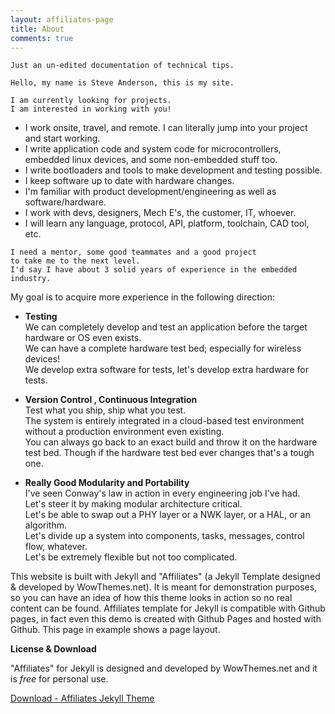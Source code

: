 ```yaml
---
layout: affiliates-page
title: About
comments: true
---
```


    Just an un-edited documentation of technical tips.  

<!-- -->    
    Hello, my name is Steve Anderson, this is my site.  

<!-- -->    
    
    I am currently looking for projects.
    I am interested in working with you!  
  
  
* I work onsite, travel, and remote.  I can literally jump into your project and start working.
* I write application code and system code for microcontrollers, embedded linux devices, and some non-embedded stuff too.  
* I write bootloaders and tools to make development and testing possible.
* I keep software up to date with hardware changes.
* I'm familiar with product development/engineering as well as software/hardware.
* I work with devs, designers, Mech E's, the customer, IT, whoever.
* I will learn any language, protocol, API, platform, toolchain, CAD tool, etc.  
  



<!-- -->    

    I need a mentor, some good teammates and a good project 
    to take me to the next level.
    I'd say I have about 3 solid years of experience in the embedded industry.
  
  
My goal is to acquire more experience in the following direction:  
  
* **Testing**  
 We can completely develop and test an application before the target hardware or OS even exists.  
 We can have a complete hardware test bed; especially for wireless devices!  
 We develop extra software for tests, let's develop extra hardware for tests.  

* **Version Control , Continuous Integration**  
 Test what you ship, ship what you test.  
 The system is entirely integrated in a cloud-based test environment without a production environment even existing.  
 You can always go back to an exact build and throw it on the hardware test bed.  Though if the hardware test bed ever changes that's a tough one.

  
* **Really Good Modularity and Portability**  
I've seen Conway's law in action in every engineering job I've had.  
Let's steer it by making modular architecture critical.   
Let's be able to swap out a PHY layer or a NWK layer, or a HAL, or an algorithm.    
Let's divide up a system into components, tasks, messages, control flow, whatever.  
Let's be extremely flexible but not too complicated.

  
This website is built with Jekyll and "Affiliates" (a Jekyll Template designed & developed by WowThemes.net). It is meant for demonstration purposes, so you can have an idea of how this theme looks in action so no real content can be found. Affiliates template for Jekyll is compatible with Github pages, in fact even this demo is created with Github Pages and hosted with Github. This page in example shows a page layout.

**License & Download**

"Affiliates" for Jekyll is designed and developed by WowThemes.net and it is *free* for personal use.

<a href="https://github.com/wowthemesnet/affiliates-jekyll-theme/archive/master.zip" target="_blank">Download - Affiliates Jekyll Theme</a>

